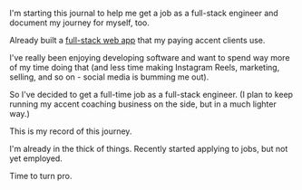 I'm starting this journal to help me get a job as a full-stack engineer and document my journey for myself, too.

Already built a [full-stack web app](https://williamrosenberg.com) that my paying accent clients use.

I've really been enjoying developing software and want to spend way more of my time doing that (and less time making Instagram Reels, marketing, selling, and so on - social media is bumming me out).

So I've decided to get a full-time job as a full-stack engineer. (I plan to keep running my accent coaching business on the side, but in a much lighter way.)

This is my record of this journey.

I'm already in the thick of things. Recently started applying to jobs, but not yet employed.

Time to turn pro.
